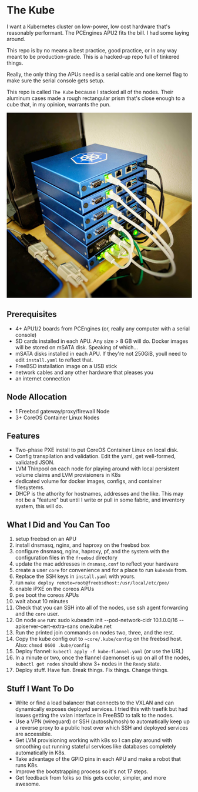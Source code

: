 # The Kube

I want a Kubernetes cluster on low-power, low cost hardware that's
reasonably performant. The PCEngines APU2 fits the bill. I had some
laying around. 

This repo is by no means a best practice, good practice, or in any way
meant to be production-grade. This is a hacked-up repo full of tinkered
things.

Really, the only thing the APUs need is a serial cable and one kernel
flag to make sure the serial console gets setup.

This repo is called `The Kube` because I stacked all of the nodes. Their
aluminum cases made a rough rectangular prism that's close enough to a
cube that, in my opinion, warrants the pun.

![The Kube](images/the-kube.jpeg)

## Prerequisites
- 4+ APU1/2 boards from PCEngines (or, really any computer with a serial
	console)
- SD cards installed in each APU. Any size > 8 GB will do. Docker images
	will be stored on mSATA disk. Speaking of which...
- mSATA disks installed in each APU. If they're not 250GiB, youll need
	to edit `install.yaml` to reflect that.
- FreeBSD installation image on a USB stick
- network cables and any other hardware that pleases you
- an internet connection

## Node Allocation
- 1 Freebsd gateway/proxy/firewall Node
- 3+ CoreOS Container Linux Nodes

## Features
- Two-phase PXE install to put CoreOS Container Linux on local disk.
- Config transpilation and validation. Edit the yaml, get well-formed,
	validated JSON.
- LVM Thinpool on each node for playing around with local persistent
	volume claims and LVM provisioners in K8s
- dedicated volume for docker images, configs, and container
	filesystems.
- DHCP is the athority for hostnames, addresses and the like. This may
	not be a "feature" but until I write or pull in some fabric, and
	inventory system, this will do.	

## What I Did and You Can Too
1. setup freebsd on an APU
2. install dnsmasq, nginx, and haproxy on the freebsd box
3. configure dnsmasq, nginx, haproxy, pf, and the system with the
	 configuration files in the `freebsd` directory
4. update the mac addresses in `dnsmasq.conf` to reflect your hardware
5. create a user `core` for convenience and for a place to run `kubeadm`
	 from.
6. Replace the SSH keys in `install.yaml` with yours.
7. run `make deploy remote=root@freebsdhost:/usr/local/etc/pxe/`
8. enable iPXE on the coreos APUs
9. pxe boot the coreos APUs
10. wait about 10 minutes
11. Check that you can SSH into all of the nodes, use ssh agent
		forwarding and the `core` user.
12. On node `one` run:
		sudo kubeadm init --pod-network-cidr 10.1.0.0/16 --apiserver-cert-extra-sans one.kube.net
13. Run the printed join commands on nodes two, three, and the rest.
14. Copy the kube config out to `~core/.kube/config` on the freebsd
		host. Also: `chmod 0600 .kube/config`
15. Deploy flannel:
		`kubectl apply -f kube-flannel.yaml` (or use the URL)
16. In a minute or two, once the flannel daemonset is up on all of the
		nodes, `kubectl get nodes` should show 3+ nodes in the `Ready` state.
17. Deploy stuff. Have fun. Break things. Fix things. Change things.
 
## Stuff I Want To Do
- Write or find a load balancer that connects to the VXLAN and can
	dynamically exposes deployed services. I tried this with traefik but
	had issues getting the vxlan interface in FreeBSD to talk to the
	nodes.
- Use a VPN (wireguard) or SSH (autossh/mosh) to automatically keep up a
	reverse proxy to a public host over which SSH and deployed services
	are accessible.
- Get LVM provisioning working with k8s so I can play around with
	smoothing out running stateful services like databases completely
	automatically in K8s.
- Take advantage of the GPIO pins in each APU and make a robot that runs K8s.
- Improve the bootstrapping process so it's not 17 steps.
- Get feedback from folks so this gets cooler, simpler, and more
	awesome.
